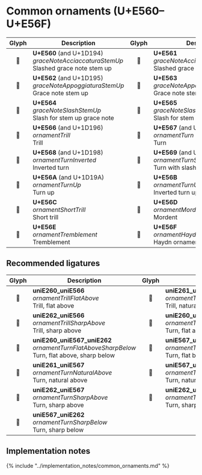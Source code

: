 Common ornaments (U+E560–U+E56F)
================================

| **Glyph** | **Description** | **Glyph** | **Description**
| :-------: | --------------- | :-------: | ---------------
|<span class="bravura_large">&#xe560;</span> | **U+E560** (and U+1D194)<br/>*graceNoteAcciaccaturaStemUp*<br/>Slashed grace note stem up | <span class="bravura_large">&#xe561;</span> | **U+E561**<br/>*graceNoteAcciaccaturaStemDown*<br/>Slashed grace note stem down
|<span class="bravura_large">&#xe562;</span> | **U+E562** (and U+1D195)<br/>*graceNoteAppoggiaturaStemUp*<br/>Grace note stem up | <span class="bravura_large">&#xe563;</span> | **U+E563**<br/>*graceNoteAppoggiaturaStemDown*<br/>Grace note stem down
|<span class="bravura_large">&#xe564;</span> | **U+E564**<br/>*graceNoteSlashStemUp*<br/>Slash for stem up grace note | <span class="bravura_large">&#xe565;</span> | **U+E565**<br/>*graceNoteSlashStemDown*<br/>Slash for stem down grace note
|<span class="bravura_large">&#xe566;</span> | **U+E566** (and U+1D196)<br/>*ornamentTrill*<br/>Trill | <span class="bravura_large">&#xe567;</span> | **U+E567** (and U+1D197)<br/>*ornamentTurn*<br/>Turn
|<span class="bravura_large">&#xe568;</span> | **U+E568** (and U+1D198)<br/>*ornamentTurnInverted*<br/>Inverted turn | <span class="bravura_large">&#xe569;</span> | **U+E569** (and U+1D199)<br/>*ornamentTurnSlash*<br/>Turn with slash
|<span class="bravura_large">&#xe56a;</span> | **U+E56A** (and U+1D19A)<br/>*ornamentTurnUp*<br/>Turn up | <span class="bravura_large">&#xe56b;</span> | **U+E56B**<br/>*ornamentTurnUpS*<br/>Inverted turn up
|<span class="bravura_large">&#xe56c;</span> | **U+E56C**<br/>*ornamentShortTrill*<br/>Short trill | <span class="bravura_large">&#xe56d;</span> | **U+E56D**<br/>*ornamentMordent*<br/>Mordent
|<span class="bravura_large">&#xe56e;</span> | **U+E56E**<br/>*ornamentTremblement*<br/>Tremblement | <span class="bravura_large">&#xe56f;</span> | **U+E56F**<br/>*ornamentHaydn*<br/>Haydn ornament

Recommended ligatures
---------------------
| **Glyph** | **Description** | **Glyph** | **Description**
| :-------: | --------------- | :-------: | ---------------
|<span class="bravura_large">&#xf5bd;</span> | **uniE260_uniE566**<br/>*ornamentTrillFlatAbove*<br/>Trill, flat above | <span class="bravura_large">&#xf5be;</span> | **uniE261_uniE566**<br/>*ornamentTrillNaturalAbove*<br/>Trill, natural above
|<span class="bravura_large">&#xf5bf;</span> | **uniE262_uniE566**<br/>*ornamentTrillSharpAbove*<br/>Trill, sharp above | <span class="bravura_large">&#xf5c0;</span> | **uniE260_uniE567**<br/>*ornamentTurnFlatAbove*<br/>Turn, flat above
|<span class="bravura_large">&#xf5c1;</span> | **uniE260_uniE567_uniE262**<br/>*ornamentTurnFlatAboveSharpBelow*<br/>Turn, flat above, sharp below | <span class="bravura_large">&#xf5c2;</span> | **uniE567_uniE260**<br/>*ornamentTurnFlatBelow*<br/>Turn, flat below
|<span class="bravura_large">&#xf5c3;</span> | **uniE261_uniE567**<br/>*ornamentTurnNaturalAbove*<br/>Turn, natural above | <span class="bravura_large">&#xf5c4;</span> | **uniE567_uniE261**<br/>*ornamentTurnNaturalBelow*<br/>Turn, natural below
|<span class="bravura_large">&#xf5c5;</span> | **uniE262_uniE567**<br/>*ornamentTurnSharpAbove*<br/>Turn, sharp above | <span class="bravura_large">&#xf5c6;</span> | **uniE262_uniE567_uniE260**<br/>*ornamentTurnSharpAboveFlatBelow*<br/>Turn, sharp above, flat below
|<span class="bravura_large">&#xf5c7;</span> | **uniE567_uniE262**<br/>*ornamentTurnSharpBelow*<br/>Turn, sharp below | &nbsp; | &nbsp;

Implementation notes
---------------------

{% include "../implementation_notes/common_ornaments.md" %}